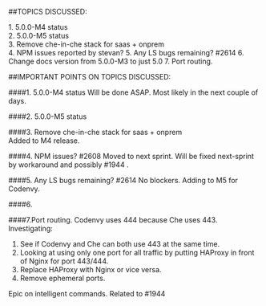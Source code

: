 ##TOPICS DISCUSSED:

​1. 5.0.0-M4 status  
2. 5.0.0-M5 status  
3. Remove che-in-che stack for saas + onprem  
4. NPM issues reported by stevan?
5. Any LS bugs remaining? #2614
6. Change docs version from 5.0.0-M3 to just 5.0
7. Port routing.


##IMPORTANT POINTS ON TOPICS DISCUSSED:

####​1. 5.0.0-M4 status 
Will be done ASAP. Most likely in the next couple of days.

####2. 5.0.0-M5 status  


####3. Remove che-in-che stack for saas + onprem  
Added to M4 release.

####4. NPM issues? #2608
Moved to next sprint. Will be fixed next-sprint by workaround and possibly #1944 . 

####5. Any LS bugs remaining? #2614
No blockers. Adding to M5 for Codenvy.

####6.

####7.Port routing.
Codenvy uses 444 because Che uses 443. Investigating:
1. See if Codenvy and Che can both use 443 at the same time.  
2. Looking at using only one port for all traffic by putting HAProxy in front of Nginx for port 443/444.   
3. Replace HAProxy with Nginx or vice versa.  
4. Remove ephemeral ports.  


​Epic on intelligent commands. Related to #1944